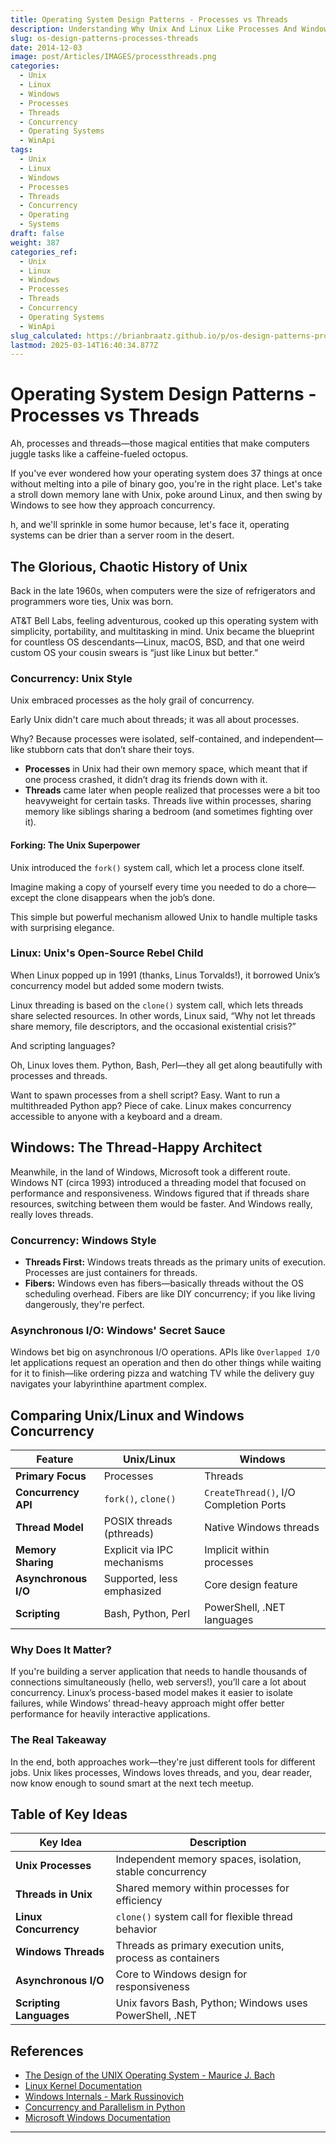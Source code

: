 ```yaml
---
title: Operating System Design Patterns - Processes vs Threads
description: Understanding Why Unix And Linux Like Processes And Windows likes Threads
slug: os-design-patterns-processes-threads
date: 2014-12-03
image: post/Articles/IMAGES/processthreads.png
categories:
  - Unix
  - Linux
  - Windows
  - Processes
  - Threads
  - Concurrency
  - Operating Systems
  - WinApi
tags:
  - Unix
  - Linux
  - Windows
  - Processes
  - Threads
  - Concurrency
  - Operating
  - Systems
draft: false
weight: 387
categories_ref:
  - Unix
  - Linux
  - Windows
  - Processes
  - Threads
  - Concurrency
  - Operating Systems
  - WinApi
slug_calculated: https://brianbraatz.github.io/p/os-design-patterns-processes-threads
lastmod: 2025-03-14T16:40:34.877Z
---
```

# Operating System Design Patterns - Processes vs Threads

Ah, processes and threads—those magical entities that make computers juggle tasks like a caffeine-fueled octopus.

If you've ever wondered how your operating system does 37 things at once without melting into a pile of binary goo, you're in the right place. Let's take a stroll down memory lane with Unix, poke around Linux, and then swing by Windows to see how they approach concurrency.

h, and we'll sprinkle in some humor because, let's face it, operating systems can be drier than a server room in the desert.

## The Glorious, Chaotic History of Unix

Back in the late 1960s, when computers were the size of refrigerators and programmers wore ties, Unix was born.

AT\&T Bell Labs, feeling adventurous, cooked up this operating system with simplicity, portability, and multitasking in mind. Unix became the blueprint for countless OS descendants—Linux, macOS, BSD, and that one weird custom OS your cousin swears is “just like Linux but better.”

### Concurrency: Unix Style

Unix embraced processes as the holy grail of concurrency.

Early Unix didn't care much about threads; it was all about processes.

Why? Because processes were isolated, self-contained, and independent—like stubborn cats that don’t share their toys.

* **Processes** in Unix had their own memory space, which meant that if one process crashed, it didn’t drag its friends down with it.
* **Threads** came later when people realized that processes were a bit too heavyweight for certain tasks. Threads live within processes, sharing memory like siblings sharing a bedroom (and sometimes fighting over it).

#### Forking: The Unix Superpower

Unix introduced the `fork()` system call, which let a process clone itself.

Imagine making a copy of yourself every time you needed to do a chore—except the clone disappears when the job’s done.

This simple but powerful mechanism allowed Unix to handle multiple tasks with surprising elegance.

### Linux: Unix's Open-Source Rebel Child

When Linux popped up in 1991 (thanks, Linus Torvalds!), it borrowed Unix’s concurrency model but added some modern twists.

Linux threading is based on the `clone()` system call, which lets threads share selected resources. In other words, Linux said, “Why not let threads share memory, file descriptors, and the occasional existential crisis?”

And scripting languages?

Oh, Linux loves them. Python, Bash, Perl—they all get along beautifully with processes and threads.

Want to spawn processes from a shell script? Easy. Want to run a multithreaded Python app? Piece of cake. Linux makes concurrency accessible to anyone with a keyboard and a dream.

## Windows: The Thread-Happy Architect

Meanwhile, in the land of Windows, Microsoft took a different route. Windows NT (circa 1993) introduced a threading model that focused on performance and responsiveness. Windows figured that if threads share resources, switching between them would be faster. And Windows really, really loves threads.

### Concurrency: Windows Style

* **Threads First:** Windows treats threads as the primary units of execution. Processes are just containers for threads.
* **Fibers:** Windows even has fibers—basically threads without the OS scheduling overhead. Fibers are like DIY concurrency; if you like living dangerously, they're perfect.

### Asynchronous I/O: Windows' Secret Sauce

Windows bet big on asynchronous I/O operations. APIs like `Overlapped I/O` let applications request an operation and then do other things while waiting for it to finish—like ordering pizza and watching TV while the delivery guy navigates your labyrinthine apartment complex.

## Comparing Unix/Linux and Windows Concurrency

| Feature              | Unix/Linux                  | Windows                                |
| -------------------- | --------------------------- | -------------------------------------- |
| **Primary Focus**    | Processes                   | Threads                                |
| **Concurrency API**  | `fork()`, `clone()`         | `CreateThread()`, I/O Completion Ports |
| **Thread Model**     | POSIX threads (pthreads)    | Native Windows threads                 |
| **Memory Sharing**   | Explicit via IPC mechanisms | Implicit within processes              |
| **Asynchronous I/O** | Supported, less emphasized  | Core design feature                    |
| **Scripting**        | Bash, Python, Perl          | PowerShell, .NET languages             |

### Why Does It Matter?

If you're building a server application that needs to handle thousands of connections simultaneously (hello, web servers!), you’ll care a lot about concurrency. Linux’s process-based model makes it easier to isolate failures, while Windows’ thread-heavy approach might offer better performance for heavily interactive applications.

### The Real Takeaway

In the end, both approaches work—they're just different tools for different jobs. Unix likes processes, Windows loves threads, and you, dear reader, now know enough to sound smart at the next tech meetup.

## Table of Key Ideas

| Key Idea                | Description                                               |
| ----------------------- | --------------------------------------------------------- |
| **Unix Processes**      | Independent memory spaces, isolation, stable concurrency  |
| **Threads in Unix**     | Shared memory within processes for efficiency             |
| **Linux Concurrency**   | `clone()` system call for flexible thread behavior        |
| **Windows Threads**     | Threads as primary execution units, process as containers |
| **Asynchronous I/O**    | Core to Windows design for responsiveness                 |
| **Scripting Languages** | Unix favors Bash, Python; Windows uses PowerShell, .NET   |

## References

* [The Design of the UNIX Operating System - Maurice J. Bach](https://www.amazon.com/Design-UNIX-Operating-System/dp/0132017997)
* [Linux Kernel Documentation](https://www.kernel.org/doc/html/latest/)
* [Windows Internals - Mark Russinovich](https://www.amazon.com/Windows-Internals-Part-2-7th/dp/0135462401)
* [Concurrency and Parallelism in Python](https://realpython.com/python-concurrency/)
* [Microsoft Windows Documentation](https://learn.microsoft.com/en-us/windows/)

***
